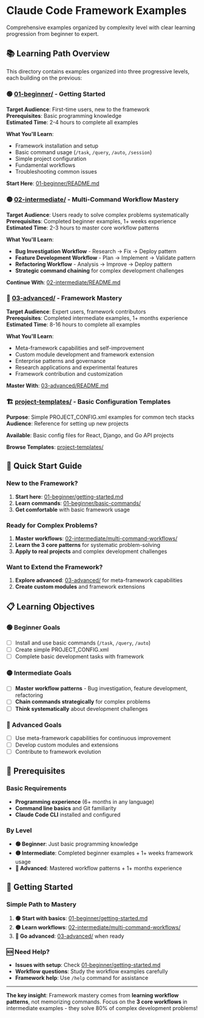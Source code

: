 # Claude Code Framework Examples

Comprehensive examples organized by complexity level with clear learning progression from beginner to expert.

## 📚 Learning Path Overview

This directory contains examples organized into three progressive levels, each building on the previous:

### 🟢 [01-beginner/](01-beginner/) - Getting Started
**Target Audience**: First-time users, new to the framework  
**Prerequisites**: Basic programming knowledge  
**Estimated Time**: 2-4 hours to complete all examples

**What You'll Learn**:
- Framework installation and setup
- Basic command usage (`/task`, `/query`, `/auto`, `/session`)
- Simple project configuration
- Fundamental workflows
- Troubleshooting common issues

**Start Here**: [01-beginner/README.md](01-beginner/README.md)

### 🟡 [02-intermediate/](02-intermediate/) - Multi-Command Workflow Mastery
**Target Audience**: Users ready to solve complex problems systematically  
**Prerequisites**: Completed beginner examples, 1+ weeks experience  
**Estimated Time**: 2-3 hours to master core workflow patterns

**What You'll Learn**:
- **Bug Investigation Workflow** - Research → Fix → Deploy pattern
- **Feature Development Workflow** - Plan → Implement → Validate pattern  
- **Refactoring Workflow** - Analysis → Improve → Deploy pattern
- **Strategic command chaining** for complex development challenges

**Continue With**: [02-intermediate/README.md](02-intermediate/README.md)

### 🔴 [03-advanced/](03-advanced/) - Framework Mastery
**Target Audience**: Expert users, framework contributors  
**Prerequisites**: Completed intermediate examples, 1+ months experience  
**Estimated Time**: 8-16 hours to complete all examples

**What You'll Learn**:
- Meta-framework capabilities and self-improvement
- Custom module development and framework extension
- Enterprise patterns and governance
- Research applications and experimental features
- Framework contribution and customization

**Master With**: [03-advanced/README.md](03-advanced/README.md)

### 🏗️ [project-templates/](project-templates/) - Basic Configuration Templates
**Purpose**: Simple PROJECT_CONFIG.xml examples for common tech stacks  
**Audience**: Reference for setting up new projects  

**Available**: Basic config files for React, Django, and Go API projects

**Browse Templates**: [project-templates/](project-templates/)

## 🎯 Quick Start Guide

### New to the Framework?
1. **Start here**: [01-beginner/getting-started.md](01-beginner/getting-started.md)
2. **Learn commands**: [01-beginner/basic-commands/](01-beginner/basic-commands/)
3. **Get comfortable** with basic framework usage

### Ready for Complex Problems?
1. **Master workflows**: [02-intermediate/multi-command-workflows/](02-intermediate/multi-command-workflows/)
2. **Learn the 3 core patterns** for systematic problem-solving
3. **Apply to real projects** and complex development challenges

### Want to Extend the Framework?
1. **Explore advanced**: [03-advanced/](03-advanced/) for meta-framework capabilities
2. **Create custom modules** and framework extensions

## 📋 Learning Objectives

### 🟢 Beginner Goals
- [ ] Install and use basic commands (`/task`, `/query`, `/auto`)
- [ ] Create simple PROJECT_CONFIG.xml  
- [ ] Complete basic development tasks with framework

### 🟡 Intermediate Goals  
- [ ] **Master workflow patterns** - Bug investigation, feature development, refactoring
- [ ] **Chain commands strategically** for complex problems
- [ ] **Think systematically** about development challenges

### 🔴 Advanced Goals
- [ ] Use meta-framework capabilities for continuous improvement
- [ ] Develop custom modules and extensions
- [ ] Contribute to framework evolution

## 🔧 Prerequisites

### Basic Requirements
- **Programming experience** (6+ months in any language)
- **Command line basics** and Git familiarity
- **Claude Code CLI** installed and configured

### By Level
- **🟢 Beginner**: Just basic programming knowledge
- **🟡 Intermediate**: Completed beginner examples + 1+ weeks framework usage  
- **🔴 Advanced**: Mastered workflow patterns + 1+ months experience

## 🚀 Getting Started

### Simple Path to Mastery
1. **🟢 Start with basics**: [01-beginner/getting-started.md](01-beginner/getting-started.md)
2. **🟡 Learn workflows**: [02-intermediate/multi-command-workflows/](02-intermediate/multi-command-workflows/)  
3. **🔴 Go advanced**: [03-advanced/](03-advanced/) when ready

### 🆘 Need Help?
- **Issues with setup**: Check [01-beginner/getting-started.md](01-beginner/getting-started.md)
- **Workflow questions**: Study the workflow examples carefully
- **Framework help**: Use `/help` command for assistance

---

**The key insight**: Framework mastery comes from **learning workflow patterns**, not memorizing commands. Focus on the **3 core workflows** in intermediate examples - they solve 80% of complex development problems!